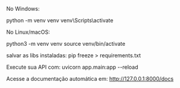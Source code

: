 No Windows:

python -m venv venv
venv\Scripts\activate


No Linux/macOS:

python3 -m venv venv
source venv/bin/activate

salvar as libs instaladas:
pip freeze > requirements.txt


Execute sua API com:
uvicorn app.main:app --reload

Acesse a documentação automática em:
http://127.0.0.1:8000/docs

